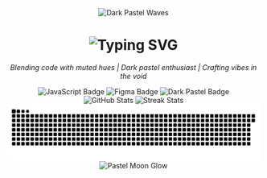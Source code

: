 <div align="center">
  <!-- Header GIF: Dark Pastel Vibe -->
  <img src="https://media.giphy.com/media/v1.Y2lkPTc5MGI3NjExN2ZhYzM0YzQ3MGUzMzg2MzgxNGZhYzNhYzM0YzQ3MGUzMzg2MzgxNGY&rid=giphy.gif" width="500" height="250" alt="Dark Pastel Waves" />
</div>
<!-- Typing Animation for Intro -->
<div align="center">
  <h1>
    <img src="https://readme-typing-svg.herokuapp.com?font=Roboto+Mono&size=35&duration=4000&color=CFA8FF¢er=true&vCenter=true&width=600&lines=Hey,+I'm+Elias;Lost+in+Pastel+Shadows;Code+Meets+Dreams" alt="Typing SVG" />
  </h1>
</div>
<!-- About Me Section -->
<div align="center">
  <p>
    <em>Blending code with muted hues | Dark pastel enthusiast | Crafting vibes in the void</em>
  </p>
</div>
<!-- Badges for Flair -->
<div align="center">
  <img src="https://img.shields.io/badge/Code-JavaScript-9577B2?style=for-the-badge&logo=javascript" alt="JavaScript Badge" />
  <img src="https://img.shields.io/badge/Design-Figma-A98BFF?style=for-the-badge&logo=figma" alt="Figma Badge" />
  <img src="https://img.shields.io/badge/Vibe-Dark+Pastel-D4A5FF?style=for-the-badge" alt="Dark Pastel Badge" />
</div>
<!-- GitHub Stats -->
<div align="center">
  <img src="https://github-readme-stats.vercel.app/api?username=eel-abed&show_icons=true&theme=merko&bg_color=1A1B27&text_color=CFA8FF&icon_color=A98BFF" alt="GitHub Stats" />
  <img src="https://github-readme-streak-stats.herokuapp.com/?user=eel-abed&theme=merko&background=1A1B27&stroke=CFA8FF&ring=A98BFF" alt="Streak Stats" />
</div>
<!-- Contribution Snake -->
<div align="center">
  <img src="https://raw.githubusercontent.com/eel-abed/eel-abed/output/github-snake.svg" alt="Contribution Snake" width="600" />
</div>
<!-- Footer GIF -->
<div align="center">
  <img src="https://media.giphy.com/media/v1.Y2lkPTc5MGI3NjExYzQ3MGUzMzg2MzgxNGZhYzNhYzM0YzQ3MGUzMzg2MzgxNGZhYzNhY&rid=giphy.gif" width="300" alt="Pastel Moon Glow" />
</div>
